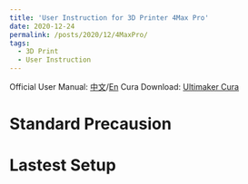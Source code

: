 ```yaml
---
title: 'User Instruction for 3D Printer 4Max Pro'
date: 2020-12-24
permalink: /posts/2020/12/4MaxPro/
tags:
  - 3D Print
  - User Instruction
---
```


Official User Manual: [中文](http://yzhangec.github.io/files/4MaxPro_zh.pdf)/[En](http://yzhangec.github.io/files/4MaxPro_en.pdf)
Cura Download: [Ultimaker Cura](https://ultimaker.com/software/ultimaker-cura)

Standard Precausion
======


Lastest Setup
======
